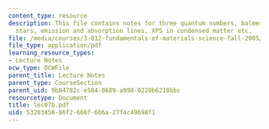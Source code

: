 ```yaml
---
content_type: resource
description: This file contains notes for three quantum numbers, balmer lines in hot
  stars, emission and absorption lines, XPS in condensed matter etc.
file: /media/courses/3-012-fundamentals-of-materials-science-fall-2005/5320345686f2660f6b6a27f4c49698f1_lec07b.pdf
file_type: application/pdf
learning_resource_types:
- Lecture Notes
ocw_type: OCWFile
parent_title: Lecture Notes
parent_type: CourseSection
parent_uid: 9b84782c-e584-0689-a998-0228b6218bbc
resourcetype: Document
title: lec07b.pdf
uid: 53203456-86f2-660f-6b6a-27f4c49698f1
---
```

